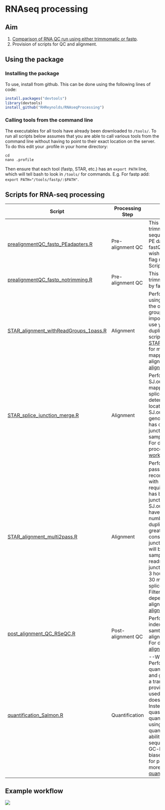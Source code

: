 # RNAseq processing

## Aim
1. [Comparison of RNA QC run using either trimmomatic or fastp](comparison_trimmomatic_fastp/Comparison.md).
2. Provision of scripts for QC and alignment.

## Using the package

### Installing the package
To use, install from github. This can be done using the following lines of code:

``` r
install.packages("devtools")
library(devtools)
install_github("RHReynolds/RNAseqProcessing")
```

### Calling tools from the command line
The executables for all tools have already been downloaded to `/tools/`. To run all scripts below assumes that you are able to call various tools from the command line without having to point to their exact location on the server. To do this edit your .profile in your home directory:

```{bash, echo = T, eval = F}
cd 
nano .profile
```

Then ensure that each tool (fastp, STAR, etc.) has an `export PATH` line, which will tell bash to look in `/tools/` for commands. E.g. For fastp add: `export PATH="/tools/fastp/:$PATH"`. 

## Scripts for RNA-seq processing

 Script | Processing Step | Description | Author(s)
 ------ | --------------- | ----------- | ---------
 [prealignmentQC_fastp_PEadapters.R](QC/prealignmentQC_fastp_PEadapters.R) | Pre-alignment QC | This will perform fastp trimming, with adapter sequence auto-detection for PE data enabled, followed by fastQC and MultiQC. If you wish to specify adapters, this flag needs to be enabled. Script not yet produced. | DZ, KD & RHR
 [prealignmentQC_fastp_notrimming.R](QC/prealignmentQC_fastp_notrimming.R) | Pre-alignment QC | This will run fastp, but with trimming disabled, followed by fastQC and MultiQC. | DZ, KD & RHR
 [STAR_alignment_withReadGroups_1pass.R](alignment/STAR_alignment_withReadGroups_1pass.R) | Alignment | Performs STAR alignment, using 1-pass mapping, with the option of adding read groups if needed (this is important if you're planning to use you bams for later de-duplication with UMIs). This script can be combined with [STAR_alignment_multi2pass.R](alignment/STAR_alignment_multi2pass.R) for multi-sample 2-pass mapping. For details of alignment process, read the [alignment workflow](alignment/alignment.md). | DZ & RHR
  [STAR_splice_junction_merge.R](alignment/STAR_splice_junction_merge.R) | Alignment | Performs merging of SJ.out.tab files from 1st pass mapping, removes duplicated splice junctions (as determined by genomic location) and outputs one SJ.out.tab file with the genomic coordinates. Also has optional flag for filtering junctions by the number of samples they are present in. For details of alignment process, read the [alignment workflow](alignment/alignment.md). | RHR 
 [STAR_alignment_multi2pass.R](alignment/STAR_alignment_multi2pass.R) | Alignment | Performs multi-sample 2-pass mapping. This is recommended for a study with multiple samples, and requires that 1-pass mapping has been performed, all junctions from each SJ.out.tab in the 1st pass have been collated. If the total number of collated non-duplicated junctions is much greater than 1,000,000 consider filtering the junctions, otherwise process will be slower. E.g. For a sample of ~200M 100bp PE reads, with ~1.1M splice junctions, alignment takes 2-3 hours, as opposed to 20-30 minutes (without the splice junctions included). Filtering will be study-dependent. For details of alignment process, read the [alignment workflow](alignment/alignment.md). | RHR
 [post_alignment_QC_RSeQC.R](alignment/post_alignment_QC_RSeQC.R) | Post-alignment QC | Performs (i) sorting and indexing of .bam files using samtools and (ii) runs post-alignment QC, using RSeQC. For details, read the [alignment workflow](alignment/alignment.md). | DZ, KD & RHR
 [quantification_Salmon.R](quantification/quantification_Salmon.R) | Quantification | --WORK IN PROGRESS-- Performs mapping-based quantification of transcripts and genes (the latter is only if a transcript-to-gene map is provided). This script can be used following trimming, as it does not require aligned files. Instead, Salmon will perform quasi-mapping prior to quantification. The benefit of using Salmon for quantification is its speed and ability to correct for sequence-specific biases, GC-biases and positional biases. This script is adapted for paired-end reads. For more details, read the [quantification workflow](quantifcation/quantification.md). | RHR

## Example workflow
![](https://www.lucidchart.com/publicSegments/view/97298bba-0a82-4f3d-81bc-b0046285bd80/image.png)
